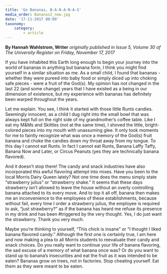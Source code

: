 ```yaml
---
title: 'Go Bananas, B-A-N-A-N-A-S'
media_order: Bananas2_new.jpg
date: '17-11-2017 00:00'
taxonomy:
    category:
        - article
---
```


**By Hannah Wahlstrom, Writer** _originally published in Issue 5, Volume 30 of The University Register on Friday, November 17, 2017_

If you have inhabited this Earth long enough to begin your journey into the world of bananas in anything but banana form, I think you might find yourself in a similar situation as me. As a small child, I found that bananas - whether they were pureed into baby food or simply diced up into choking safe pieces - were a fruit of the God(s). My opinion has not changed in the last 22 (and some change) years that I have existed as a being in our dimension of existence, but my experience with bananas has definitely been warped throughout the years. 

Let me explain. You see, I think it started with those little Runts candies. Seemingly innocent, as a child I dug right into the small bowl that was always kept full on the right side of my grandmother’s coffee table. Like I eat my M&Ms and Skittles (not at the same time), I shoved the little, bright-colored pieces into my mouth with unassuming glee. It only took moments for me to faintly recognize what was once a memory of the God(s) fruit banana and choke the candies down my throat away from my tongue. To this day I cannot eat Runts. In fact I cannot eat Runts, Banana Laffy Taffy, Banana Now and Later, or Circus Peanuts (yes they are technically banana flavored). 

And it doesn’t stop there! The candy and snack industries have also incorporated this awful flavoring attempt into mixes. Have you been to the local Morris Dairy Queen lately? Not one time does the menu simply state “strawberry julius” or “strawberry shake.” It seems that these days strawberry isn’t allowed to leave the house without an overly controlling banana attached to its every move. And to top it all off, banana then makes me an inconvenience to the employees of these establishments, because without fail, every time I order a strawberry julius, the employee is required to ask, “just strawberry?” as if the banana has heard me refuse its presence in my drink and has been #triggered by the very thought. Yes, I do just want the strawberry. Thank you very much. 

Maybe you’re thinking to yourself, “This chick is insane” or “I thought I liked banana flavored candy.” Although the first one is certainly true, I am here and now making a plea to all Morris students to reevaluate their candy and snack choices. Do you really want to continue your life of banana flavoring, the sad excuse of a memory of what banana once was? Or do you want to stand up to banana’s insecurities and eat the fruit as it was intended to be eaten? Bananas grow on trees, not in factories. Stop cheating yourself. Eat them as they were meant to be eaten.